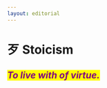 ```yaml
---
layout: editorial
---
```


# ⽍ Stoicism

## _<mark style="color:purple;">To live with of virtue.</mark>_
